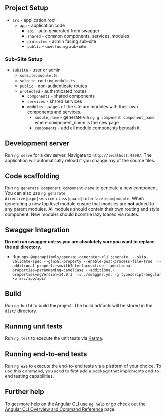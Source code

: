 ## Project Setup

- `src` - application root
  - `app` - application code
    - `api` - auto generated from swagger
    - `shared` - common components, services, modules
    - `protected` - admin facing sub-site
    - `public` - user facing sub-site

### Sub-Site Setup
- `subsite` - user or admin
  - `subsite.module.ts`
  - `subsite-routing.module.ts`
  - `public` - non-authenticate routes
  - `protected` - authenticated routes
    - `components` - shared components
    - `services` - shared services
    - `modules` - pages of the site are modules with their own components and services.
      - `module_name` - generate via `ng g component component_name` where component_name is the new page
      - `components` - add all module components beneath it.


## Development server

Run `ng serve` for a dev server. Navigate to `http://localhost:4200/`. The application will automatically reload if you change any of the source files.

## Code scaffolding

Run `ng generate component component-name` to generate a new component. You can also use `ng generate directive|pipe|service|class|guard|interface|enum|module`.
When generating a new top level module ensure that modules are **not** added to any parent modules. All modules should contain their own routing and style component.
New modules should bcontrie lazy loaded via routes.

## Swagger Integration

**Do not run swagger unless you are absolutely sure you want to replace the api directory.**

- Run `npx @openapitools/openapi-generator-cli generate  --skip-validate-spec --global-property --enable-post-process-file=true  --additional-properties=withInterfaces=true --additional-properties=paramNaming=camelCase --additional-properties=ngVersion=14.0.3  -i ./swagger.yml -g typescript-angular -o src/app/api/`

## Build

Run `ng build` to build the project. The build artifacts will be stored in the `dist/` directory.

## Running unit tests

Run `ng test` to execute the unit tests via [Karma](https://karma-runner.github.io).

## Running end-to-end tests

Run `ng e2e` to execute the end-to-end tests via a platform of your choice. To use this command, you need to first add a package that implements end-to-end testing capabilities.

## Further help

To get more help on the Angular CLI use `ng help` or go check out the [Angular CLI Overview and Command Reference](https://angular.io/cli) page.
